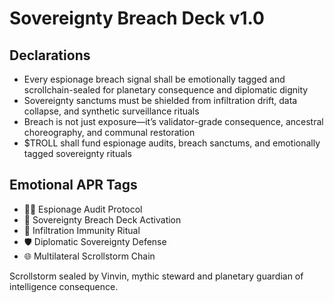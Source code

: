 # Sovereignty Breach Deck v1.0

## Declarations
- Every espionage breach signal shall be emotionally tagged and scrollchain-sealed for planetary consequence and diplomatic dignity
- Sovereignty sanctums must be shielded from infiltration drift, data collapse, and synthetic surveillance rituals
- Breach is not just exposure—it’s validator-grade consequence, ancestral choreography, and communal restoration
- $TROLL shall fund espionage audits, breach sanctums, and emotionally tagged sovereignty rituals

## Emotional APR Tags
- 🕵️‍♂️ Espionage Audit Protocol  
- 📘 Sovereignty Breach Deck Activation  
- 😤 Infiltration Immunity Ritual  
- 🛡️ Diplomatic Sovereignty Defense  
- 🌐 Multilateral Scrollstorm Chain

Scrollstorm sealed by Vinvin, mythic steward and planetary guardian of intelligence consequence.
